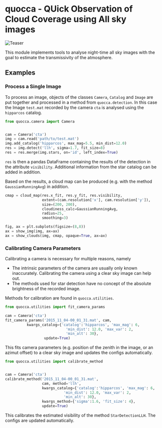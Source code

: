 # quocca - QUick Observation of Cloud Coverage using All sky images
![Teaser](http://www.hoinka.net/quocca_teaser.png)

This module implements tools to analyse night-time all sky images with the goal to estimate the transmissivity of the atmosphere.

## Examples

### Process a Single Image

To process an image, objects of the classes `Camera`, `Catalog` and `Image` are put together and processed in a method from `quocca.detection`. In this case the Image `test.mat` recorded by the camera `cta` is analysed using the `hipparcos` catalog.

```python
from quocca.camera import Camera


cam = Camera('cta')
img = cam.read('path/to/test.mat')
img.add_catalog('hipparcos', max_mag=5.5, min_dist=12.0)
res = img.detect('llh', sigma=1.7, fit_size=8)
res = res.merge(img.stars, on='id', left_index=True)
``` 

`res` is then a pandas DataFrame containing the results of the detection in the attribute `visibility`.
Additional information from the star catalog can be added in addition.


Based on the results, a cloud map can be produced (e.g. with the method `GaussianRunningAvg`) in addition.

```python
cmap = cloud_map(res.x_fit, res.y_fit, res.visibility,
                 extent=(cam.resolution['x'], cam.resolution['y']),
                 size=(200, 200),
                 cloudiness_calc=GaussianRunningAvg,
                 radius=25,
                 smoothing=3)

fig, ax = plt.subplots(figsize=(8,8))
ax = show_img(img, ax=ax)
ax = show_clouds(img, cmap, opaque=True, ax=ax)
```

### Calibrating Camera Parameters

Calibrating a camera is necessary for multiple reasons, namely
* The intrinsic parameters of the camera are usually only known inaccurately. Calibrating the camera using a clear sky image can help out.
* The methods used for star detection have no concept of the absolute brightness of the recorded image.

Methods for calibration are found in `quocca.utilities`.

```python
from quocca.utilities import fit_camera_params

cam = Camera('cta')
fit_camera_params('2015_11_04-00_01_31.mat', cam, 
          kwargs_catalog={'catalog':'hipparcos', 'max_mag': 6, 
                            'min_dist': 12.0, 'max_var': 2, 
                            'min_alt': 30},
                  update=True)
```
This fits camera parameters (e.g. position of the zenith in the image, or an azimut offset) to a clear sky image and updates the configs automatically.

```python
from quocca.utilities import calibrate_method


cam = Camera('cta')
calibrate_method('2015_11_04-00_01_31.mat', 
                 cam, method='llh', 
                 kwargs_catalog={'catalog':'hipparcos', 'max_mag': 6, 
                           'min_dist': 12.0, 'max_var': 2, 
                           'min_alt': 30}, 
                 kwargs_method={'sigma':1.6, 'fit_size': 4},
                 update=True)
```
This calibrates the estimated visibility of the method `StarDetectionLLH`. The configs are updated automatically.
